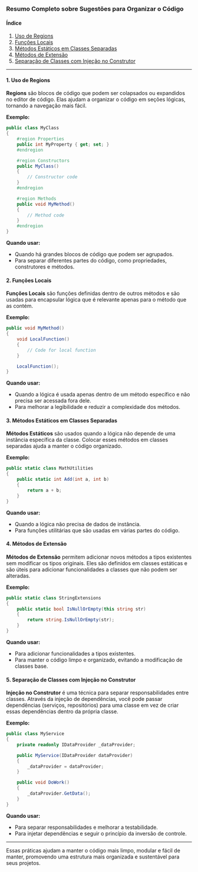 

### Resumo Completo sobre Sugestões para Organizar o Código

#### Índice
1. [Uso de Regions](#uso-de-regions)
2. [Funções Locais](#funções-locais)
3. [Métodos Estáticos em Classes Separadas](#métodos-estáticos-em-classes-separadas)
4. [Métodos de Extensão](#métodos-de-extensão)
5. [Separação de Classes com Injeção no Construtor](#separação-de-classes-com-injeção-no-construtor)

---

#### 1. Uso de Regions

**Regions** são blocos de código que podem ser colapsados ou expandidos no editor de código. Elas ajudam a organizar o código em seções lógicas, tornando a navegação mais fácil.

**Exemplo:**
```csharp
public class MyClass
{
    #region Properties
    public int MyProperty { get; set; }
    #endregion

    #region Constructors
    public MyClass()
    {
        // Constructor code
    }
    #endregion

    #region Methods
    public void MyMethod()
    {
        // Method code
    }
    #endregion
}
```

**Quando usar:**
- Quando há grandes blocos de código que podem ser agrupados.
- Para separar diferentes partes do código, como propriedades, construtores e métodos.

#### 2. Funções Locais

**Funções Locais** são funções definidas dentro de outros métodos e são usadas para encapsular lógica que é relevante apenas para o método que as contém.

**Exemplo:**
```csharp
public void MyMethod()
{
    void LocalFunction()
    {
        // Code for local function
    }

    LocalFunction();
}
```

**Quando usar:**
- Quando a lógica é usada apenas dentro de um método específico e não precisa ser acessada fora dele.
- Para melhorar a legibilidade e reduzir a complexidade dos métodos.

#### 3. Métodos Estáticos em Classes Separadas

**Métodos Estáticos** são usados quando a lógica não depende de uma instância específica da classe. Colocar esses métodos em classes separadas ajuda a manter o código organizado.

**Exemplo:**
```csharp
public static class MathUtilities
{
    public static int Add(int a, int b)
    {
        return a + b;
    }
}
```

**Quando usar:**
- Quando a lógica não precisa de dados de instância.
- Para funções utilitárias que são usadas em várias partes do código.

#### 4. Métodos de Extensão

**Métodos de Extensão** permitem adicionar novos métodos a tipos existentes sem modificar os tipos originais. Eles são definidos em classes estáticas e são úteis para adicionar funcionalidades a classes que não podem ser alteradas.

**Exemplo:**
```csharp
public static class StringExtensions
{
    public static bool IsNullOrEmpty(this string str)
    {
        return string.IsNullOrEmpty(str);
    }
}
```

**Quando usar:**
- Para adicionar funcionalidades a tipos existentes.
- Para manter o código limpo e organizado, evitando a modificação de classes base.

#### 5. Separação de Classes com Injeção no Construtor

**Injeção no Construtor** é uma técnica para separar responsabilidades entre classes. Através da injeção de dependências, você pode passar dependências (serviços, repositórios) para uma classe em vez de criar essas dependências dentro da própria classe.

**Exemplo:**
```csharp
public class MyService
{
    private readonly IDataProvider _dataProvider;

    public MyService(IDataProvider dataProvider)
    {
        _dataProvider = dataProvider;
    }

    public void DoWork()
    {
        _dataProvider.GetData();
    }
}
```

**Quando usar:**
- Para separar responsabilidades e melhorar a testabilidade.
- Para injetar dependências e seguir o princípio da inversão de controle.

---

Essas práticas ajudam a manter o código mais limpo, modular e fácil de manter, promovendo uma estrutura mais organizada e sustentável para seus projetos.